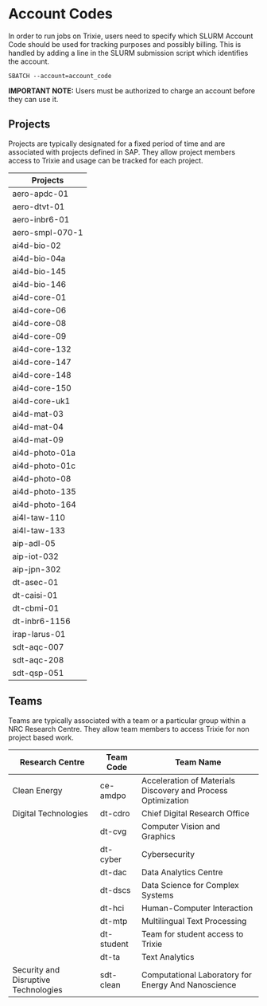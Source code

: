 # Account Codes

In order to run jobs on Trixie, users need to specify which SLURM Account Code should be used for
tracking purposes and possibly billing. This is handled by adding a line in the SLURM submission
script which identifies the account.

```
SBATCH --account=account_code
```

**IMPORTANT NOTE:** Users must be authorized to charge an account before they can use it.

## Projects

Projects are typically designated for a fixed period of time and are associated with projects
defined in SAP. They allow project members access to Trixie and usage can be tracked for each
project.

| Projects        |
| --------------- |
| aero-apdc-01    |
| aero-dtvt-01    |
| aero-inbr6-01   |
| aero-smpl-070-1 |
| ai4d-bio-02     |
| ai4d-bio-04a    |
| ai4d-bio-145    |
| ai4d-bio-146    |
| ai4d-core-01    |
| ai4d-core-06    |
| ai4d-core-08    |
| ai4d-core-09    |
| ai4d-core-132   |
| ai4d-core-147   |
| ai4d-core-148   |
| ai4d-core-150   |
| ai4d-core-uk1   |
| ai4d-mat-03     |
| ai4d-mat-04     |
| ai4d-mat-09     |
| ai4d-photo-01a  |
| ai4d-photo-01c  |
| ai4d-photo-08   |
| ai4d-photo-135  |
| ai4d-photo-164  |
| ai4l-taw-110    |
| ai4l-taw-133    |
| aip-adl-05      |
| aip-iot-032     |
| aip-jpn-302     |
| dt-asec-01      |
| dt-caisi-01     |
| dt-cbmi-01      |
| dt-inbr6-1156   |
| irap-larus-01   |
| sdt-aqc-007     |
| sdt-aqc-208     |
| sdt-qsp-051     |

## Teams

Teams are typically associated with a team or a particular group within a NRC Research Centre. They
allow team members to access Trixie for non project based work.

| Research Centre                     | Team Code  | Team Name                                                    |
| ----------------------------------- | ---------- | ------------------------------------------------------------ |
| Clean Energy                        | ce-amdpo   | Acceleration of Materials Discovery and Process Optimization |
| Digital Technologies                | dt-cdro    | Chief Digital Research Office                                |
|                                     | dt-cvg     | Computer Vision and Graphics                                 |
|                                     | dt-cyber   | Cybersecurity                                                |
|                                     | dt-dac     | Data Analytics Centre                                        |
|                                     | dt-dscs    | Data Science for Complex Systems                             |
|                                     | dt-hci     | Human-Computer Interaction                                   |
|                                     | dt-mtp     | Multilingual Text Processing                                 |
|                                     | dt-student | Team for student access to Trixie                            |
|                                     | dt-ta      | Text Analytics                                               |
|Security and Disruptive Technologies | sdt-clean  | Computational Laboratory for Energy And Nanoscience          |
